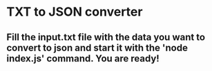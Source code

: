 # TXT to JSON converter
## Fill the input.txt file with the data you want to convert to json and start it with the 'node index.js' command. You are ready!